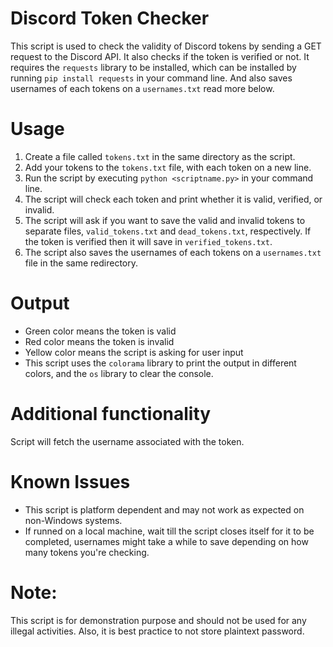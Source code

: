 # Discord Token Checker
This script is used to check the validity of Discord tokens by sending a GET request to the Discord API. It also checks if the token is verified or not. It requires the `requests` library to be installed, which can be installed by running `pip install requests` in your command line.
And also saves usernames of each tokens on a `usernames.txt` read more below.

# Usage
1. Create a file called `tokens.txt` in the same directory as the script.
2. Add your tokens to the `tokens.txt` file, with each token on a new line.
3. Run the script by executing `python <scriptname.py>` in your command line.
4. The script will check each token and print whether it is valid, verified, or invalid.
5. The script will ask if you want to save the valid and invalid tokens to separate files, `valid_tokens.txt` and `dead_tokens.txt`, respectively. If the token is verified then it will save in `verified_tokens.txt`.
6. The script also saves the usernames of each tokens on a `usernames.txt` file in the same redirectory.

# Output
- Green color means the token is valid
- Red color means the token is invalid
- Yellow color means the script is asking for user input
-  This script uses the `colorama` library to print the output in different colors, and the `os` library to clear the console.

# Additional functionality
Script will fetch the username associated with the token.

# Known Issues
- This script is platform dependent and may not work as expected on non-Windows systems.
- If runned on a local machine, wait till the script closes itself for it to be completed, usernames might take a while to save depending on how many tokens you're checking.

# Note:
This script is for demonstration purpose and should not be used for any illegal activities. Also, it is best practice to not store plaintext password.
